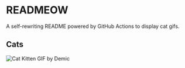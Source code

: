 # READMEOW

A self-rewriting README powered by GitHub Actions to display cat gifs.

## Cats

![Cat Kitten GIF by Demic](https://media1.giphy.com/media/v1.Y2lkPTlhY2QwMmRhdXNkMHFnMDB2Y3hydXprZzdzMzFlYXV0Z2RjbzdoNzQwc205emNkZCZlcD12MV9naWZzX3NlYXJjaCZjdD1n/3oriO0OEd9QIDdllqo/200.gif)
